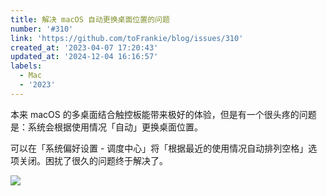 ```yaml
---
title: 解决 macOS 自动更换桌面位置的问题
number: '#310'
link: 'https://github.com/toFrankie/blog/issues/310'
created_at: '2023-04-07 17:20:43'
updated_at: '2024-12-04 16:16:57'
labels:
  - Mac
  - '2023'
---
```

本来 macOS 的多桌面结合触控板能带来极好的体验，但是有一个很头疼的问题是：系统会根据使用情况「自动」更换桌面位置。

可以在「系统偏好设置 - 调度中心」将「根据最近的使用情况自动排列空格」选项关闭。困扰了很久的问题终于解决了。

![](https://cdn.jsdelivr.net/gh/toFrankie/blog@main/images/2023/4/1680859249023.png)
